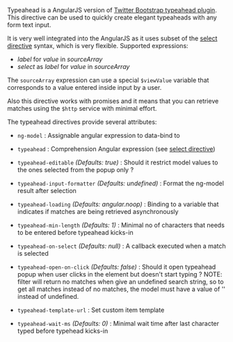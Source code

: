 Typeahead is a AngularJS version of [Twitter Bootstrap typeahead plugin](http://twitter.github.com/bootstrap/javascript.html#typeahead).
This directive can be used to quickly create elegant typeaheads with any form text input.

It is very well integrated into the AngularJS as it uses subset of the
[select directive](http://docs.angularjs.org/api/ng.directive:select) syntax, which is very flexible. Supported expressions:

* _label_ for _value_ in _sourceArray_
* _select_ as _label_ for _value_ in _sourceArray_

The `sourceArray` expression can use a special `$viewValue` variable that corresponds to a value entered inside input by a user.

Also this directive works with promises and it means that you can retrieve matches using the `$http` service with minimal effort.

The typeahead directives provide several attributes:

* `ng-model` <i class="icon-eye-open"></i>
   :
   Assignable angular expression to data-bind to

* `typeahead` <i class="icon-eye-open"></i>
   :
   Comprehension Angular expression (see [select directive](http://docs.angularjs.org/api/ng.directive:select))

* `typeahead-editable` <i class="icon-eye-open"></i>
   _(Defaults: true)_ :
   Should it restrict model values to the ones selected from the popup only ?

* `typeahead-input-formatter` <i class="icon-eye-open"></i>
   _(Defaults: undefined)_ :
   Format the ng-model result after selection

* `typeahead-loading` <i class="icon-eye-open"></i>
   _(Defaults: angular.noop)_ :
   Binding to a variable that indicates if matches are being retrieved asynchronously

* `typeahead-min-length` <i class="icon-eye-open"></i>
   _(Defaults: 1)_ :
   Minimal no of characters that needs to be entered before typeahead kicks-in

* `typeahead-on-select` <i class="icon-eye-open"></i>
   _(Defaults: null)_ :
   A callback executed when a match is selected

* `typeahead-open-on-click` <i class="icon-eye-open"></i>
   _(Defaults: false)_ :
   Should it open typeahead popup when user clicks in the element but doesn't start typing ?  NOTE: filter will return
   no matches when give an undefined search string, so to get all matches instead of no matches, the model must have a
   value of '' instead of undefined.

* `typeahead-template-url` <i class="icon-eye-open"></i>
   :
   Set custom item template

* `typeahead-wait-ms` <i class="icon-eye-open"></i>
   _(Defaults: 0)_ :
   Minimal wait time after last character typed before typehead kicks-in
